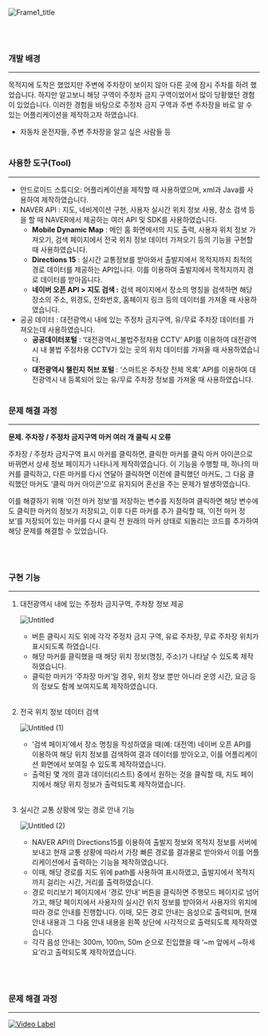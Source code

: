 ![Frame1_title](https://github.com/hw20200500/shrimp/assets/117514148/b59914fc-b10f-411a-a091-c8d371bd3252)

<br><br>
### 개발 배경

---

목적지에 도착은 했었지만 주변에 주차장이 보이지 않아 다른 곳에 잠시 주차를 하려 했었습니다. 하지만 알고보니 해당 구역이 주정차 금지 구역이었어서 많이 당황했던 경험이 있었습니다. 이러한 경험을 바탕으로 주정차 금지 구역과 주변 주차장을 바로 알 수 있는 어플리케이션을 제작하고자 하였습니다. 

- 자동차 운전자들, 주변 주차장을 알고 싶은 사람들 등
<br><br>
### 사용한 도구(Tool)

---

- 안드로이드 스튜디오: 어플리케이션을 제작할 때 사용하였으며, xml과 Java를 사용하여 제작하였습니다.
- NAVER API : 지도, 네비게이션 구현, 사용자 실시간 위치 정보 사용, 장소 검색 등을 할 때 NAVER에서 제공하는 여러 API 및 SDK를 사용하였습니다.
    - **Mobile Dynamic Map** : 메인 홈 화면에서의 지도 출력, 사용자 위치 정보 가져오기, 검색 페이지에서 전국 위치 정보 데이터 가져오기 등의 기능을 구현할 때 사용하였습니다.
    - **Directions 15** : 실시간 교통정보를 받아와서 출발지에서 목적지까지 최적의 경로 데이터를 제공하는  API입니다. 이를 이용하여 출발지에서 목적지까지 경로 데이터를 받아옵니다.
    - **네이버 오픈 API > 지도 검색 :** 검색 페이지에서 장소의 명칭을 검색하면 해당 장소의 주소, 위경도, 전화번호, 홈페이지 링크 등의 데이터를 가져올 때 사용하였습니다.
- 공공 데이터 : 대전광역시 내에 있는 주정차 금지구역, 유/무료 주차장 데이터를 가져오는데 사용하였습니다.
    - **공공데이터포털** : ‘대전광역시_불법주정차용 CCTV’ API를 이용하여 대전광역시 내 불법 주정차용 CCTV가 있는 곳의 위치 데이터를 가져올 때 사용하였습니다.
    - **대전광역시 챌린지 허브 포털** : ‘스마트온 주차장 전체 목록’ API를 이용하여 대전광역시 내 등록되어 있는 유/무료 주차장 정보를 가져올 때 사용하였습니다.
    <br><br>
### 문제 해결 과정
    
---
    
**문제. 주차장 / 주정차 금지구역 마커 여러 개 클릭 시 오류**
    
주차장 / 주정차 금지구역 표시 마커를 클릭하면, 클릭한 마커를 클릭 마커 아이콘으로 바뀌면서 상세 정보 페이지가 나타나게 제작하였습니다. 이 기능을 수행할 때, 하나의 마커를 클릭하고, 다른 마커를 다시 연달아 클릭하면 이전에 클릭했던 마커도, 그 다음 클릭했던 마커도 ‘클릭 마커 아이콘’으로 유지되어 혼선을 주는 문제가 발생하였습니다. 
    
이를 해결하기 위해 ‘이전 마커 정보’를 저장하는 변수를 지정하여 클릭하면 해당 변수에도 클릭한 마커의 정보가 저장되고, 이후 다른 마커를 추가 클릭할 때, ‘이전 마커 정보’를 저장되어 있는 마커를 다시 클릭 전 원래의 마커 상태로 되돌리는 코드를 추가하여 해당 문제를 해결할 수 있었습니다.
    
<br><br>
### 구현 기능

---

1. 대전광역시 내에 있는 주정차 금지구역, 주차장 정보 제공
    
    ![Untitled](https://github.com/hw20200500/shrimp/assets/117514148/4c981104-1669-4c15-b82c-f4a6625aff15)

    
    - 버튼 클릭시 지도 위에 각각 주정차 금지 구역, 유료 주차장, 무료 주차장 위치가 표시되도록 하였습니다.
    - 해당 마커를 클릭했을 때 해당 위치 정보(명칭, 주소)가 나타날 수 있도록 제작하였습니다.
    - 클릭한 마커가 ‘주차장 마커’일 경우, 위치 정보 뿐만 아니라 운영 시간, 요금 등의 정보도 함께 보여지도록 제작하였습니다.
<br><br>
2. 전국 위치 정보 데이터 검색
    
    ![Untitled (1)](https://github.com/hw20200500/shrimp/assets/117514148/32cbce64-e73e-4f05-8651-63c88e2a61e3)

    
    - ‘검색 페이지’에서 장소 명칭을 작성하였을 때(예: 대전역) 네이버 오픈 API를 이용하여 해당 위치 정보를 검색하여 결과 데이터를 받아오고, 이를 어플리케이션 화면에서 보여질 수 있도록 제작하였습니다.
    - 출력된 몇 개의 결과 데이터(리스트) 중에서 원하는 것을 클릭할 때, 지도 페이지에서 해당 위치 정보가 출력되도록 제작하였습니다.
<br><br>    
3. 실시간 교통 상황에 맞는 경로 안내 기능
    
    ![Untitled (2)](https://github.com/hw20200500/shrimp/assets/117514148/a11136da-c3c0-4c1a-bf56-1ef9a09737a5)

    
    - NAVER API의 Directions15를 이용하여 출발지 정보와 목적지 정보를 서버에 보내고 현재 교통 상황에 따라서 가장 빠른 경로를 결과물로 받아와서 이를 어플리케이션에서 출력하는 기능을 제작하였습니다.
    - 이때, 해당 경로를 지도 위에 path를 사용하여 표시하였고, 출발지에서 목적지까지 걸리는 시간, 거리를 출력하였습니다.
    - 경로 미리보기 페이지에서 ‘경로 안내’ 버튼을 클릭하면 주행모드 페이지로 넘어가고, 해당 페이지에서 사용자의 실시간 위치 정보를 받아와서 사용자의 위치에 따라 경로 안내를 진행합니다. 이때, 모든 경로 안내는 음성으로 출력되며, 현재 안내 내용과 그 다음 안내 내용을 왼쪽 상단에 시각적으로 출력되도록 제작하였습니다.
    - 각각 음성 안내는 300m, 100m, 50m 순으로 진입했을 때 ‘~m 앞에서 ~하세요’라고 출력되도록 제작하였습니다.

<br><br>
### 문제 해결 과정
------------------------------------------
[![Video Label](http://img.youtube.com/vi/watch?v=gG-4jc-vTXA/0.jpg)](https://www.youtube.com/watch?v=gG-4jc-vTXA)
